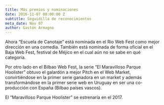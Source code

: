 ```yaml
---
title: Más premios y nominaciones
date: 2016-11-07 00:00:00 Z
subtitle: Seguidilla de reconocimientos
meta_date: Nov 07
author: Gastón Armagno
---
```


Ahora “Escuela de Canotaje” está nominada en el Rio Web Fest como mejor dirección en una
comedia. También está nominada de forma oficial en el Baja Web Fest, festival de Méjico en
el cual aún no se sabe en qué categoría.

Por otro lado en el Bilbao Web Fest, la serie “El Maravilloso Parque Hoolister” obtuvo el
galardón a mejor Pitch en el Web Market, convirtiéndose en la primer serie ganadora en un
market y además transformándose en la primer serie web en Uruguay en ser una co-producción
con España (Bilbao países vascos).

El “Maravilloso Parque Hoolister” se estrenaría en el 2017.
